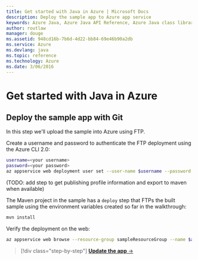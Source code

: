 ```yaml
---
title: Get started with Java in Azure | Microsoft Docs
description: Deploy the sample app to Azure app service
keywords: Azure Java, Azure Java API Reference, Azure Java class library, Azure SDK
author: routlaw
manager: douge
ms.assetid: 948cd16b-7b6d-4d22-bb84-69e46b90a2db
ms.service: Azure
ms.devlang: java
ms.topic: reference
ms.technology: Azure
ms.date: 3/06/2016
---
```


# Get started with Java in Azure

## Deploy the sample app with Git

In this step we'll upload the sample into Azure using FTP.

Create a username and password to authenticate the FTP deployment using the Azure CLI 2.0:

```bash
username=<your username>
password=<your password>
az appservice web deployment user set --user-name $username --password $password
```

(TODO: add step to get publishing profile information and export to maven when available)

The Maven project in the sample has a `deploy` step that FTPs the built sample using the environment variables created so far in the walkthrough:

```bash
mvn install
```

Verify the deployment on the web:

```bash
az appservice web browse --resource-group sampleResourceGroup --name $appname
```

>[!div class="step-by-step"]
[**Update the app** &rarr;](get-started-updates.md)